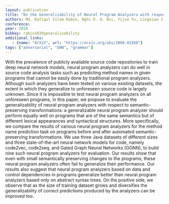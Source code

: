 ```yaml
---
layout: publication
title: "On the Generalizability of Neural Program Analyzers with respect to Semantic-Preserving Program Transformations"
authors: Md. Rafiqul Islam Rabin, Nghi D. Q. Bui, Yijun Yu, Lingxiao Jiang, Mohammad Amin Alipour
conference:
year: 2020
bibkey: rabin2020generalizability
additional_links:
   - {name: "ArXiV", url: "https://arxiv.org/abs/2008.01566"}
tags: ["adversarial", "GNN", "grammar"]
---
```

With the prevalence of publicly available source code repositories to train deep neural network models, neural program analyzers can do well in source code analysis tasks such as predicting method names in given programs that cannot be easily done by traditional program analyzers. Although such analyzers have been tested on various existing datasets, the extent in which they generalize to unforeseen source code is largely unknown. Since it is impossible to test neural program analyzers on all unforeseen programs, in this paper, we propose to evaluate the generalizability of neural program analyzers with respect to semantic-preserving transformations: a generalizable neural program analyzer should perform equally well on programs that are of the same semantics but of different lexical appearances and syntactical structures. More specifically, we compare the results of various neural program analyzers for the method name prediction task on programs before and after automated semantic-preserving transformations. We use three Java datasets of different sizes and three state-of-the-art neural network models for code, namely code2vec, code2seq, and Gated Graph Neural Networks (GGNN), to build nine such neural program analyzers for evaluation. Our results show that even with small semantically preserving changes to the programs, these neural program analyzers often fail to generalize their performance. Our results also suggest that neural program analyzers based on data and control dependencies in programs generalize better than neural program analyzers based only on abstract syntax trees. On the positive side, we observe that as the size of training dataset grows and diversifies the generalizability of correct predictions produced by the analyzers can be improved too. 
